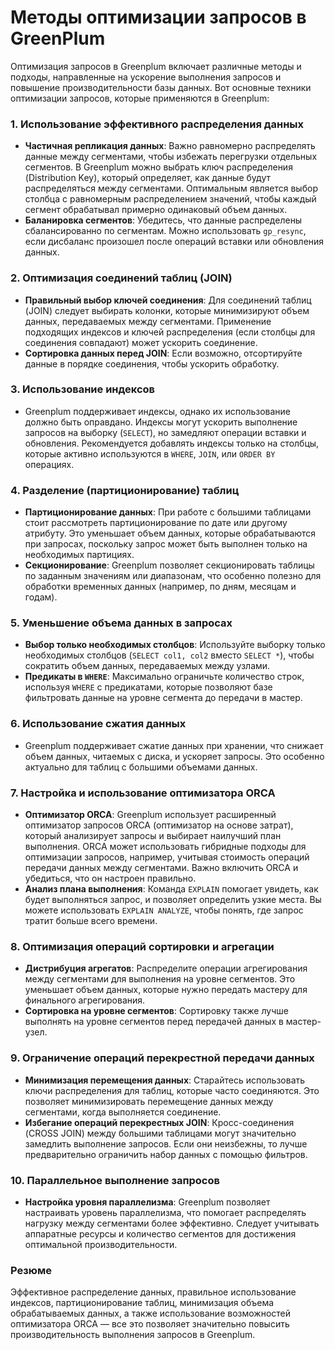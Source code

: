 # Методы оптимизации запросов в GreenPlum
Оптимизация запросов в Greenplum включает различные методы и подходы, направленные на ускорение выполнения запросов и повышение производительности базы данных. Вот основные техники оптимизации запросов, которые применяются в Greenplum:

### 1. **Использование эффективного распределения данных**
   - **Частичная репликация данных**: Важно равномерно распределять данные между сегментами, чтобы избежать перегрузки отдельных сегментов. В Greenplum можно выбрать ключ распределения (Distribution Key), который определяет, как данные будут распределяться между сегментами. Оптимальным является выбор столбца с равномерным распределением значений, чтобы каждый сегмент обрабатывал примерно одинаковый объем данных.
   - **Баланировка сегментов**: Убедитесь, что данные распределены сбалансированно по сегментам. Можно использовать `gp_resync`, если дисбаланс произошел после операций вставки или обновления данных.

### 2. **Оптимизация соединений таблиц (JOIN)**
   - **Правильный выбор ключей соединения**: Для соединений таблиц (JOIN) следует выбирать колонки, которые минимизируют объем данных, передаваемых между сегментами. Применение подходящих индексов и ключей распределения (если столбцы для соединения совпадают) может ускорить соединение.
   - **Сортировка данных перед JOIN**: Если возможно, отсортируйте данные в порядке соединения, чтобы ускорить обработку.

### 3. **Использование индексов**
   - Greenplum поддерживает индексы, однако их использование должно быть оправдано. Индексы могут ускорить выполнение запросов на выборку (`SELECT`), но замедляют операции вставки и обновления. Рекомендуется добавлять индексы только на столбцы, которые активно используются в `WHERE`, `JOIN`, или `ORDER BY` операциях.

### 4. **Разделение (партиционирование) таблиц**
   - **Партиционирование данных**: При работе с большими таблицами стоит рассмотреть партиционирование по дате или другому атрибуту. Это уменьшает объем данных, которые обрабатываются при запросах, поскольку запрос может быть выполнен только на необходимых партициях.
   - **Секционирование**: Greenplum позволяет секционировать таблицы по заданным значениям или диапазонам, что особенно полезно для обработки временных данных (например, по дням, месяцам и годам).

### 5. **Уменьшение объема данных в запросах**
   - **Выбор только необходимых столбцов**: Используйте выборку только необходимых столбцов (`SELECT col1, col2` вместо `SELECT *`), чтобы сократить объем данных, передаваемых между узлами.
   - **Предикаты в `WHERE`**: Максимально ограничьте количество строк, используя `WHERE` с предикатами, которые позволяют базе фильтровать данные на уровне сегмента до передачи в мастер.

### 6. **Использование сжатия данных**
   - Greenplum поддерживает сжатие данных при хранении, что снижает объем данных, читаемых с диска, и ускоряет запросы. Это особенно актуально для таблиц с большими объемами данных.

### 7. **Настройка и использование оптимизатора ORCA**
   - **Оптимизатор ORCA**: Greenplum использует расширенный оптимизатор запросов ORCA (оптимизатор на основе затрат), который анализирует запросы и выбирает наилучший план выполнения. ORCA может использовать гибридные подходы для оптимизации запросов, например, учитывая стоимость операций передачи данных между сегментами. Важно включить ORCA и убедиться, что он настроен правильно.
   - **Анализ плана выполнения**: Команда `EXPLAIN` помогает увидеть, как будет выполняться запрос, и позволяет определить узкие места. Вы можете использовать `EXPLAIN ANALYZE`, чтобы понять, где запрос тратит больше всего времени.

### 8. **Оптимизация операций сортировки и агрегации**
   - **Дистрибуция агрегатов**: Распределите операции агрегирования между сегментами для выполнения на уровне сегментов. Это уменьшает объем данных, которые нужно передать мастеру для финального агрегирования.
   - **Сортировка на уровне сегментов**: Сортировку также лучше выполнять на уровне сегментов перед передачей данных в мастер-узел.

### 9. **Ограничение операций перекрестной передачи данных**
   - **Минимизация перемещения данных**: Старайтесь использовать ключи распределения для таблиц, которые часто соединяются. Это позволяет минимизировать перемещение данных между сегментами, когда выполняется соединение.
   - **Избегание операций перекрестных JOIN**: Кросс-соединения (CROSS JOIN) между большими таблицами могут значительно замедлить выполнение запросов. Если они неизбежны, то лучше предварительно ограничить набор данных с помощью фильтров.

### 10. **Параллельное выполнение запросов**
   - **Настройка уровня параллелизма**: Greenplum позволяет настраивать уровень параллелизма, что помогает распределять нагрузку между сегментами более эффективно. Следует учитывать аппаратные ресурсы и количество сегментов для достижения оптимальной производительности.

### Резюме
Эффективное распределение данных, правильное использование индексов, партиционирование таблиц, минимизация объема обрабатываемых данных, а также использование возможностей оптимизатора ORCA — все это позволяет значительно повысить производительность выполнения запросов в Greenplum.